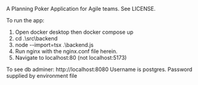 A Planning Poker Application for Agile teams. See LICENSE.

To run the app:
1. Open docker desktop then docker compose up
2. cd .\src\backend
3. node --import=tsx .\backend.js
4. Run nginx with the nginx.conf file herein.
5. Navigate to localhost:80 (not localhost:5173)



To see db adminer: http://localhost:8080 Username is postgres. Password supplied by environment file
